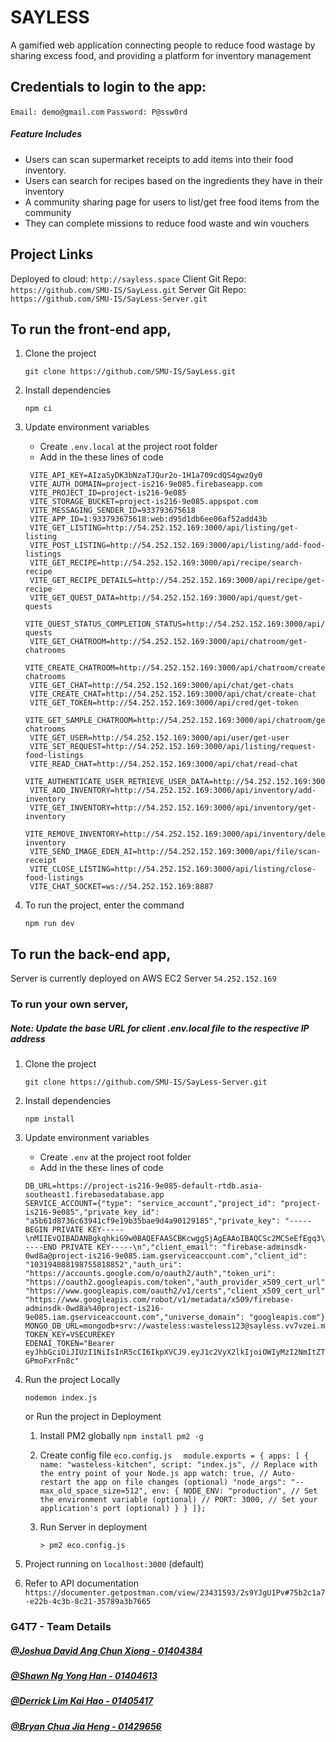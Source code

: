 # SAYLESS

A gamified web application connecting people to reduce food wastage by sharing excess food, and providing a platform for inventory management

## Credentials to login to the app:

`Email: demo@gmail.com`
`Password: P@ssw0rd`

##### Feature Includes

- Users can scan supermarket receipts to add items into their food inventory.
- Users can search for recipes based on the ingredients they have in their inventory
- A community sharing page for users to list/get free food items from the community
- They can complete missions to reduce food waste and win vouchers

## Project Links

Deployed to cloud: `http://sayless.space`
Client Git Repo: `https://github.com/SMU-IS/SayLess.git`
Server Git Repo: `https://github.com/SMU-IS/SayLess-Server.git`

## To run the front-end app,

1. Clone the project

   ```
   git clone https://github.com/SMU-IS/SayLess.git
   ```

2. Install dependencies

   ```
   npm ci
   ```

3. Update environment variables

   - Create `.env.local` at the project root folder
   - Add in the these lines of code

   ```
    VITE_API_KEY=AIzaSyDK3bNzaTJQur2o-1H1a709cdQS4gwzQy0
    VITE_AUTH_DOMAIN=project-is216-9e085.firebaseapp.com
    VITE_PROJECT_ID=project-is216-9e085
    VITE_STORAGE_BUCKET=project-is216-9e085.appspot.com
    VITE_MESSAGING_SENDER_ID=933793675618
    VITE_APP_ID=1:933793675618:web:d95d1db6ee06af52add43b
    VITE_GET_LISTING=http://54.252.152.169:3000/api/listing/get-listing
    VITE_POST_LISTING=http://54.252.152.169:3000/api/listing/add-food-listings
    VITE_GET_RECIPE=http://54.252.152.169:3000/api/recipe/search-recipe
    VITE_GET_RECIPE_DETAILS=http://54.252.152.169:3000/api/recipe/get-recipe
    VITE_GET_QUEST_DATA=http://54.252.152.169:3000/api/quest/get-quests
    VITE_QUEST_STATUS_COMPLETION_STATUS=http://54.252.152.169:3000/api/quest/update-quests
    VITE_GET_CHATROOM=http://54.252.152.169:3000/api/chatroom/get-chatrooms
    VITE_CREATE_CHATROOM=http://54.252.152.169:3000/api/chatroom/create-chatrooms
    VITE_GET_CHAT=http://54.252.152.169:3000/api/chat/get-chats
    VITE_CREATE_CHAT=http://54.252.152.169:3000/api/chat/create-chat
    VITE_GET_TOKEN=http://54.252.152.169:3000/api/cred/get-token
    VITE_GET_SAMPLE_CHATROOM=http://54.252.152.169:3000/api/chatroom/get-chatrooms
    VITE_GET_USER=http://54.252.152.169:3000/api/user/get-user
    VITE_SET_REQUEST=http://54.252.152.169:3000/api/listing/request-food-listings
    VITE_READ_CHAT=http://54.252.152.169:3000/api/chat/read-chat
    VITE_AUTHENTICATE_USER_RETRIEVE_USER_DATA=http://54.252.152.169:3000/api/user/auth
    VITE_ADD_INVENTORY=http://54.252.152.169:3000/api/inventory/add-inventory
    VITE_GET_INVENTORY=http://54.252.152.169:3000/api/inventory/get-inventory
    VITE_REMOVE_INVENTORY=http://54.252.152.169:3000/api/inventory/delete-inventory
    VITE_SEND_IMAGE_EDEN_AI=http://54.252.152.169:3000/api/file/scan-receipt
    VITE_CLOSE_LISTING=http://54.252.152.169:3000/api/listing/close-food-listings
    VITE_CHAT_SOCKET=ws://54.252.152.169:8887
   ```

4. To run the project, enter the command

   ```
   npm run dev
   ```

## To run the back-end app,

Server is currently deployed on AWS EC2 Server
`54.252.152.169`

### To run your own server,

##### Note: Update the base URL for client .env.local file to the respective IP address

1. Clone the project

   ```
   git clone https://github.com/SMU-IS/SayLess-Server.git
   ```

2. Install dependencies

   `npm install`

3. Update environment variables

   - Create `.env` at the project root folder
   - Add in the these lines of code

   ```
   DB_URL=https://project-is216-9e085-default-rtdb.asia-southeast1.firebasedatabase.app
   SERVICE_ACCOUNT={"type": "service_account","project_id": "project-is216-9e085","private_key_id": "a5b61d8736c63941cf9e19b35bae9d4a90129185","private_key": "-----BEGIN PRIVATE KEY-----\nMIIEvQIBADANBgkqhkiG9w0BAQEFAASCBKcwggSjAgEAAoIBAQCSc2MCSeEfEgq3\nbqLj6h2MO3sgx0LPmOaznHlrEbBF8EvIjbmjaSvC2It2NJ4CqPH9RPvJ6iuTpLEm\nIH+EV7SJiQiu6JBp888gBqy6C6rMPEwwzDU73GgOQOaVByKUwrFjtXouT7hwj1iy\ndZ8wb8/aGSzqA1fgagVOLjvrAWlJB14A/Jb2ulFiBOdij7kgUj6b9W7R1vgRlKKx\nCyot4kUH4sAwIVA9DzgSTdAYY/ckgyNAAKaudiv0SDZ+O8KgG+gsXAAUTnuSWUpq\n3O1h/z4FwGdA52ognd1i2NGI1det3skADCCzOGI8v+GWJLimXyUCjhQluGxNQ8al\nUqCst0mfAgMBAAECggEABtOTOwuB/SjGtNGf+rjgINyypAWlxC5bQFQOUELGPvxV\nnkcGE6IyO29xLDA8RCpVAegfj+jAKq484WapQdxHA8tXb7RS64sgsjfCANM6ZlYt\nxLiJPiI5IJ6ssyfw2CUtawvXGZPSTRqYT9SuClv1Cg/SW5GOnMrCEkQA4CSYsqId\neuOLDH0GYYN9APJPqOmhs8F87+P3JSSztQQi8B4EdILors1Vpizsy8/ErYbT1e92\nJlAbuuMMDkKDR9ipk7wXuRy9fLy+aZkrWAPVjx0dQ1UWIvtU5NxU260iqxagO6nA\nom3+bkrDEPNTKmnHVtDUHWasdMsXIL8IyvdRHzz4gQKBgQDN7v889ei5kkuRBiER\nEjhwTGppUqszsAURoqvDgQsNVLW5+BnKJj9IzfCzDs+IWfb3bY7ycwyooZgR5c+3\nBEl5JPBMxtjnvDifavJu0P5P31z/JB0VqyUZKcb4XsI1p4IZqMW5cbibvmnwEALz\ntAIoLOoB3iaGlLFLgssm34pUaQKBgQC2DkO5xemVQJQ0waAevALjgPtN+hE5IXQz\nPyJNUnJ2/DU1YxoEmQnqUifSqES7TCOIVVHVBclHQobU6A/K+hDf/MyMS4xlC/yg\nXY39aNerKuJfrcNAzzQlJOLd7yn09q411pNtmcwWiRnupha0VAmEBa00qKAgTLHc\ndrQ9+AzMxwKBgQCvv8duxEOQlC0PoNZ5lj46gMzUBCx+GTvKODU0zZ2cC+5nvzhr\nUEb0IGXKutoc+QKPWZ4EhnGIPRjmNWYXQH5f+ElojM+yvezpCMHMF2riybK5QJ3d\nz0kC96eKcnx2g/XBZksQn+A4csJAkbmjOL4agXJYk7n3Y1EIK6CrFV4d+QKBgAOO\n+dHqxWsObRcu5bNUF3Zc8gyPI8ELH1tVE5WRU/1xZpTZkAug9imnW3HpqhZDIbqr\neEMCrvF+omYM9yoPgz7tkQ34+BCNkG2OBpV6dCS7XNtj6RoeMrW7J9gQsbBBFhyl\nShJtXCjgmyooAu+ZaOo0tjL+TMr01NErXNCNRarHAoGALk1Ajag63kus7R+wN0tf\n9ZaQvrDOxsL+bQ3cItKmTo0MquypUeXycShF73AZJFoaxe+RPnTYGdK+zltKbERt\nlGHhn0rGmzf1vP/14wvIve2q48V3RRXG9rdcthMa18Nm93ONGlFPTnzxDnwQDZvw\nCog6WUfNTGs7jsH96jFgJ8g=\n-----END PRIVATE KEY-----\n","client_email": "firebase-adminsdk-0wd8a@project-is216-9e085.iam.gserviceaccount.com","client_id": "103194888198755818852","auth_uri": "https://accounts.google.com/o/oauth2/auth","token_uri": "https://oauth2.googleapis.com/token","auth_provider_x509_cert_url": "https://www.googleapis.com/oauth2/v1/certs","client_x509_cert_url": "https://www.googleapis.com/robot/v1/metadata/x509/firebase-adminsdk-0wd8a%40project-is216-9e085.iam.gserviceaccount.com","universe_domain": "googleapis.com"}
   MONGO_DB_URL=mongodb+srv://wasteless:wasteless123@sayless.vv7vzei.mongodb.net/SAYLESS
   TOKEN_KEY=VSECUREKEY
   EDENAI_TOKEN="Bearer eyJhbGciOiJIUzI1NiIsInR5cCI6IkpXVCJ9.eyJ1c2VyX2lkIjoiOWIyMzI2NmItZTgzZi00OGM5LTk2ODItZWI3YWMzNmI0MDdkIiwidHlwZSI6ImFwaV90b2tlbiJ9.t8xT9g3b_YRvfB1W_18tz8RhjMDTBAd-GPmoFxrFn8c"
   ```

4. Run the project Locally

   `nodemon index.js`

   or
   Run the project in Deployment

   1. Install PM2 globally
      `npm install pm2 -g`

   2. Create config file
      `eco.config.js`
      `   module.exports = {
   apps: [
       {
           name: "wasteless-kitchen",
           script: "index.js", // Replace with the entry point of your Node.js app
           watch: true, // Auto-restart the app on file changes (optional)
           "node_args": "--max_old_space_size=512",
           env: {
           NODE_ENV: "production", // Set the environment variable (optional)
           // PORT: 3000, // Set your application's port (optional)
       }
      }
    ]};
   `

   3. Run Server in deployment
      ```
      > pm2 eco.config.js
      ```

5. Project running on `localhost:3000` (default)

6. Refer to API documentation
   `https://documenter.getpostman.com/view/23431593/2s9YJgU1Pv#75b2c1a7-e22b-4c3b-8c21-35789a3b7665`

### G4T7 - Team Details

##### [@Joshua David Ang Chun Xiong - 01404384](https://github.com/joshuadavidang)

##### [@Shawn Ng Yong Han - 01404613](https://github.com/shawnkharece)

##### [@Derrick Lim Kai Hao - 01405417](https://github.com/derrick-lkh)

##### [@Bryan Chua Jia Heng - 01429656](https://github.com/bryantheball)

